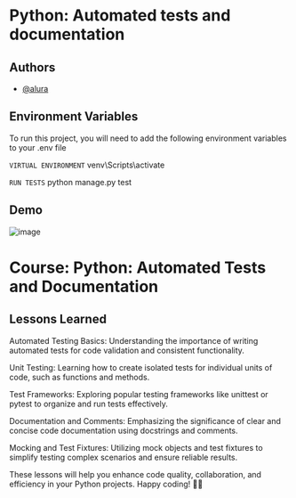 # Python: Automated tests and documentation

## Authors

- [@alura](https://www.alura.com.br/)

## Environment Variables

To run this project, you will need to add the following environment variables to your .env file

`VIRTUAL ENVIRONMENT`
venv\Scripts\activate

`RUN TESTS`
python manage.py test

## Demo

![image](https://github.com/tiagoc0sta/oo_alura/assets/63982700/d809836c-6d58-4cbd-8a88-fa05cfb3f92c)

# Course: Python: Automated Tests and Documentation

## Lessons Learned

Automated Testing Basics: Understanding the importance of writing automated tests for code validation and consistent functionality.

Unit Testing: Learning how to create isolated tests for individual units of code, such as functions and methods.

Test Frameworks: Exploring popular testing frameworks like unittest or pytest to organize and run tests effectively.

Documentation and Comments: Emphasizing the significance of clear and concise code documentation using docstrings and comments.

Mocking and Test Fixtures: Utilizing mock objects and test fixtures to simplify testing complex scenarios and ensure reliable results.

These lessons will help you enhance code quality, collaboration, and efficiency in your Python projects. Happy coding! 🚀🐍
